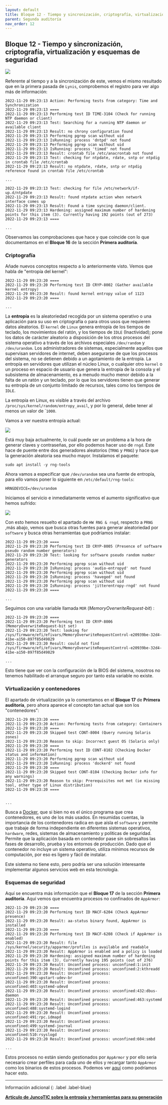 ```yaml
---
layout: default
title: Bloque 12 - Tiempo y sincronización, criptografía, virtualización y esquemas de seguridad
parent: Segunda auditoría
nav_order: 12
---
```


## Bloque 12 - Tiempo y sincronización, criptografía, virtualización y esquemas de seguridad

<img src="https://raw.githubusercontent.com/crivmar/crivmar-lynis.github.io/main/assets/images/72.png"/>

Referente al tiempo y a la sincronización de este, vemos el mismo resultado que en la primera pasada de `Lynis`, comprobemos el registro para ver algo más de información:

~~~
2022-11-29 09:23:13 Action: Performing tests from category: Time and Synchronization
2022-11-29 09:23:13 ====
2022-11-29 09:23:13 Performing test ID TIME-3104 (Check for running NTP daemon or client)
2022-11-29 09:23:13 Test: Searching for a running NTP daemon or available client
2022-11-29 09:23:13 Result: no chrony configuration found
2022-11-29 09:23:13 Performing pgrep scan without uid
2022-11-29 09:23:13 IsRunning: process 'dntpd' not found
2022-11-29 09:23:13 Performing pgrep scan without uid
2022-11-29 09:23:13 IsRunning: process 'timed' not found
2022-11-29 09:23:13 Result: crontab file /etc/anacrontab not found
2022-11-29 09:23:13 Test: checking for ntpdate, rdate, sntp or ntpdig in crontab file /etc/crontab
2022-11-29 09:23:13 Result: no ntpdate, rdate, sntp or ntpdig reference found in crontab file /etc/crontab

...

2022-11-29 09:23:13 Test: checking for file /etc/network/if-up.d/ntpdate
2022-11-29 09:23:13 Result: found ntpdate action when network interface comes up
2022-11-29 09:23:13 Result: Found a time syncing daemon/client.
2022-11-29 09:23:13 Hardening: assigned maximum number of hardening points for this item (3). Currently having 192 points (out of 273)
2022-11-29 09:23:13 ====

...
~~~

Observamos las comprobaciones que hace y que coincide con lo que documentamos en el **Bloque 16**  de la sección **Primera auditoría**.


### Criptografía

Añade nuevos conceptos respecto a lo anteriormente visto. Vemos que habla de "entropía del kernel":

~~~
2022-11-29 09:23:20 ====
2022-11-29 09:23:20 Performing test ID CRYP-8002 (Gather available kernel entropy)
2022-11-29 09:23:20 Result: found kernel entropy value of 1123
2022-11-29 09:23:20 ====

...
~~~

La **entropía** es la aleatoriedad recogida por un sistema operativo o una aplicación para su uso en criptografía o para otros usos que requieren datos aleatorios. El `kernel` de `Linux` genera entropía de los tiempos de teclado, los movimientos del ratón, y los tiempos de `IDLE` (Inactividad); pone los datos de carácter aleatorio a disposición de los otros procesos del sistema operativo a través de los archivos especiales `/dev/random` y `/dev/urandom`. 
Los administradores de sistemas, especialmente aquellos que supervisan servidores de internet, deben asegurarse de que los procesos del sistema, no se detienen debido a un agotamiento de la entropía. La entropía en servidores que utilizan el núcleo Linux, o cualquier otro `kernel` o un proceso en espacio de usuario que genera la entropía de la consola y el subsistema de almacenamiento, es a menudo mucho menor debido a la falta de un ratón y un teclado, por lo que los servidores tienen que generar su entropía de un conjunto limitado de recursos, tales como los tiempos de `IDLE`.

La entropía en Linux, es visible a través del archivo `/proc/sys/kernel/random/entropy_avail`, y por lo general, debe tener al menos un valor de ´`1000`.

Vamos a ver nuestra entropía actual:

<img src="https://raw.githubusercontent.com/crivmar/crivmar-lynis.github.io/main/assets/images/73.png"/>

Está muy baja actualmente, lo cuál puede ser un problema a la hora de generar claves y contraseñas, por ello podemos hacer uso de `rngd`. Este hace de puente entre dos generadores aleatorios (`TRNG` y `PRNG`) y hace que la generación aleatoria sea mucho mayor. Instalamos el paquete:

~~~
sudo apt install -y rng-tools
~~~

Ahora vamos a especificar que `/dev/urandom` sea una fuente de entropía, para ello vamos poner lo siguiente en `/etc/default/rng-tools`:

~~~
HRNGDEVICE=/dev/urandom
~~~

Iniciamos el servicio e inmediatamente vemos el aumento significativo que hemos sufrido:

<img src="https://raw.githubusercontent.com/crivmar/crivmar-lynis.github.io/main/assets/images/74.png"/>

Con esto hemos resuelto el apartado de `HW RNG & rngd`, respecto a `PRNG` ,más abajo, vemos que busca otras fuentes para generar aleatoriedad por `software` y busca otras herramientas que podríamos instalar:

~~~
2022-11-29 09:23:20 ====
2022-11-29 09:23:20 Performing test ID CRYP-8005 (Presence of software pseudo random number generators)
2022-11-29 09:23:20 Test: looking for software pseudo random number generators
2022-11-29 09:23:20 Performing pgrep scan without uid
2022-11-29 09:23:20 IsRunning: process 'audio-entropyd' not found
2022-11-29 09:23:20 Performing pgrep scan without uid
2022-11-29 09:23:20 IsRunning: process 'haveged' not found
2022-11-29 09:23:20 Performing pgrep scan without uid
2022-11-29 09:23:20 IsRunning: process 'jitterentropy-rngd' not found
2022-11-29 09:23:20 ====

...
~~~

Seguimos con una variable llamada `MOR` (*MemoryOverwriteRequest-bit*) :

~~~
2022-11-29 09:23:20 ====
2022-11-29 09:23:20 Performing test ID CRYP-8006 (MemoryOverwriteRequest-bit set)
2022-11-29 09:23:20 Test: looking for /sys/firmware/efi/efivars/MemoryOverwriteRequestControl-e20939be-32d4-41be-a150-897f85d49829
2022-11-29 09:23:20 Result: could not find /sys/firmware/efi/efivars/MemoryOverwriteRequestControl-e20939be-32d4-41be-a150-897f85d49829

...
~~~

Esto tiene que ver con la configuración de la BIOS del sistema, nosotros no tenemos habilitado el arranque seguro por tanto esta variable no existe.


### Virtualización y contenedores

El apartado de virtualización ya lo comentamos en el **Bloque 17** de **Primera auditoría**, pero ahora aparece el concepto tan actual que son los "contenedores":

~~~
2022-11-29 09:23:20 ====
2022-11-29 09:23:20 Action: Performing tests from category: Containers
2022-11-29 09:23:20 ====
2022-11-29 09:23:20 Skipped test CONT-8004 (Query running Solaris zones)
2022-11-29 09:23:20 Reason to skip: Incorrect guest OS (Solaris only)
2022-11-29 09:23:20 ====
2022-11-29 09:23:20 Performing test ID CONT-8102 (Checking Docker status and information)
2022-11-29 09:23:20 Performing pgrep scan without uid
2022-11-29 09:23:20 IsRunning: process 'dockerd' not found
2022-11-29 09:23:20 ====
2022-11-29 09:23:20 Skipped test CONT-8104 (Checking Docker info for any warnings)
2022-11-29 09:23:20 Reason to skip: Prerequisites not met (ie missing tool, other type of Linux distribution)
2022-11-29 09:23:20 ====


...
~~~

Busca a [Docker](https://es.wikipedia.org/wiki/Docker_(software)), que si bien no es el único programa que crea contenedores, es uno de los más usados. En resumidas cuentas, la importancia de los contenedores radica en que aísla el `software` y permite que trabaje de forma independiente en diferentes sistemas operativos, `hardware`, redes, sistemas de almacenamiento y políticas de seguridad. Permite que la aplicación basada en contenedor pase sin sobresaltos las fases de desarrollo, prueba y los entornos de producción. Dado que el contenedor no incluye un sistema operativo, utiliza mínimos recursos de computación, por eso es ligero y fácil de instalar. 

Este sistema no tiene esto, pero podría ser una solución interesante implementar algunos servicios web en esta tecnología.


### Esquemas de seguridad

Aquí se encuentra más información que el **Bloque 17** de la sección **Primera auditoría**. Aquí vemos que encuentra procesos no confinados de `AppArmor`:

~~~
2022-11-29 09:23:20 ====
2022-11-29 09:23:20 Performing test ID MACF-6204 (Check AppArmor presence)
2022-11-29 09:23:20 Result: aa-status binary found, AppArmor is installed
2022-11-29 09:23:20 ====
2022-11-29 09:23:20 Performing test ID MACF-6208 (Check if AppArmor is enabled)
2022-11-29 09:23:20 Result: file /sys/kernel/security/apparmor/profiles is available and readable
2022-11-29 09:23:20 Result: AppArmor is enabled and a policy is loaded
2022-11-29 09:23:20 Hardening: assigned maximum number of hardening points for this item (3). Currently having 195 points (out of 276)
2022-11-29 09:23:20 Result: Unconfined process: unconfined:1:init
2022-11-29 09:23:20 Result: Unconfined process: unconfined:2:kthreadd
2022-11-29 09:23:20 Result: Unconfined process: unconfined:390:upstart-udev-br
2022-11-29 09:23:20 Result: Unconfined process: unconfined:403:systemd-udevd
2022-11-29 09:23:20 Result: Unconfined process: unconfined:432:dbus-daemon
2022-11-29 09:23:20 Result: Unconfined process: unconfined:463:systemd
2022-11-29 09:23:20 Result: Unconfined process: unconfined:488:systemd-logind
2022-11-29 09:23:20 Result: Unconfined process: unconfined:491:rpc.idmapd
2022-11-29 09:23:20 Result: Unconfined process: unconfined:499:systemd-journal
2022-11-29 09:23:20 Result: Unconfined process: unconfined:510:rsyslogd
2022-11-29 09:23:20 Result: Unconfined process: unconfined:604:smbd

...
~~~

Estos procesos no están siendo gestionados por `AppArmor` y por ello sería necesario crear perfiles para cada uno de ellos y recargar tanto `AppArmor` como los binarios de estos procesos. Podemos ver [aquí](https://ciksiti.com/es/chapters/565-apparmor-profiles-on-ubuntu--linux-hint) como podríamos hacer esto.


---

Información adicional
{: .label .label-blue}

**[Artículo de JuncoTIC sobre la entropía y herramientas para su generación](https://juncotic.com/entropia-generadores-aleatorios/)**